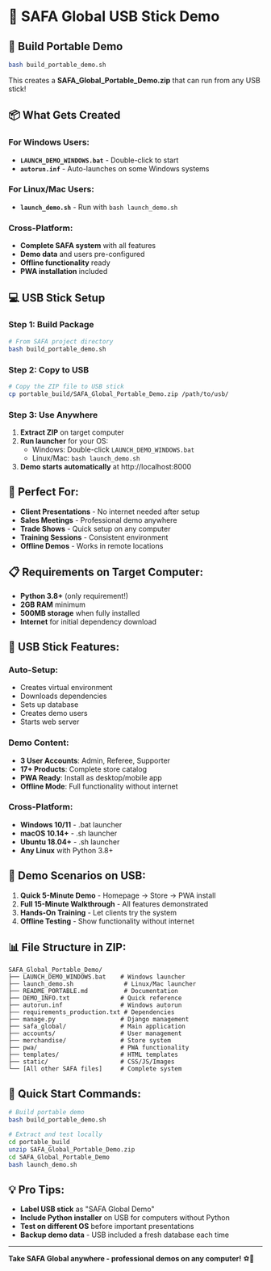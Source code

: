 # 💾 SAFA Global USB Stick Demo

## 🚀 Build Portable Demo

```bash
bash build_portable_demo.sh
```

This creates a **SAFA_Global_Portable_Demo.zip** that can run from any USB stick!

## 📦 What Gets Created

### **For Windows Users:**
- **`LAUNCH_DEMO_WINDOWS.bat`** - Double-click to start
- **`autorun.inf`** - Auto-launches on some Windows systems

### **For Linux/Mac Users:**
- **`launch_demo.sh`** - Run with `bash launch_demo.sh`

### **Cross-Platform:**
- **Complete SAFA system** with all features
- **Demo data** and users pre-configured
- **Offline functionality** ready
- **PWA installation** included

## 💻 USB Stick Setup

### **Step 1: Build Package**
```bash
# From SAFA project directory
bash build_portable_demo.sh
```

### **Step 2: Copy to USB**
```bash
# Copy the ZIP file to USB stick
cp portable_build/SAFA_Global_Portable_Demo.zip /path/to/usb/
```

### **Step 3: Use Anywhere**
1. **Extract ZIP** on target computer
2. **Run launcher** for your OS:
   - Windows: Double-click `LAUNCH_DEMO_WINDOWS.bat`
   - Linux/Mac: `bash launch_demo.sh`
3. **Demo starts automatically** at http://localhost:8000

## 🎯 Perfect For:

- **Client Presentations** - No internet needed after setup
- **Sales Meetings** - Professional demo anywhere
- **Trade Shows** - Quick setup on any computer
- **Training Sessions** - Consistent environment
- **Offline Demos** - Works in remote locations

## 📋 Requirements on Target Computer:

- **Python 3.8+** (only requirement!)
- **2GB RAM** minimum
- **500MB storage** when fully installed
- **Internet** for initial dependency download

## 🔧 USB Stick Features:

### **Auto-Setup:**
- Creates virtual environment
- Downloads dependencies
- Sets up database
- Creates demo users
- Starts web server

### **Demo Content:**
- **3 User Accounts**: Admin, Referee, Supporter
- **17+ Products**: Complete store catalog
- **PWA Ready**: Install as desktop/mobile app
- **Offline Mode**: Full functionality without internet

### **Cross-Platform:**
- **Windows 10/11** - .bat launcher
- **macOS 10.14+** - .sh launcher  
- **Ubuntu 18.04+** - .sh launcher
- **Any Linux** with Python 3.8+

## 🎪 Demo Scenarios on USB:

1. **Quick 5-Minute Demo** - Homepage → Store → PWA install
2. **Full 15-Minute Walkthrough** - All features demonstrated
3. **Hands-On Training** - Let clients try the system
4. **Offline Testing** - Show functionality without internet

## 📊 File Structure in ZIP:

```
SAFA_Global_Portable_Demo/
├── LAUNCH_DEMO_WINDOWS.bat    # Windows launcher
├── launch_demo.sh              # Linux/Mac launcher
├── README_PORTABLE.md          # Documentation
├── DEMO_INFO.txt              # Quick reference
├── autorun.inf                # Windows autorun
├── requirements_production.txt # Dependencies
├── manage.py                  # Django management
├── safa_global/               # Main application
├── accounts/                  # User management
├── merchandise/               # Store system
├── pwa/                       # PWA functionality
├── templates/                 # HTML templates
├── static/                    # CSS/JS/Images
└── [All other SAFA files]     # Complete system
```

## 🚀 Quick Start Commands:

```bash
# Build portable demo
bash build_portable_demo.sh

# Extract and test locally
cd portable_build
unzip SAFA_Global_Portable_Demo.zip
cd SAFA_Global_Portable_Demo
bash launch_demo.sh
```

## 💡 Pro Tips:

- **Label USB stick** as "SAFA Global Demo"
- **Include Python installer** on USB for computers without Python
- **Test on different OS** before important presentations
- **Backup demo data** - USB included a fresh database each time

---

**Take SAFA Global anywhere - professional demos on any computer!** ⚽💾
